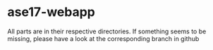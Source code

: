 # ase17-webapp

All parts are in their respective directories. If something seems to be missing, please have a look at the corresponding branch in github
